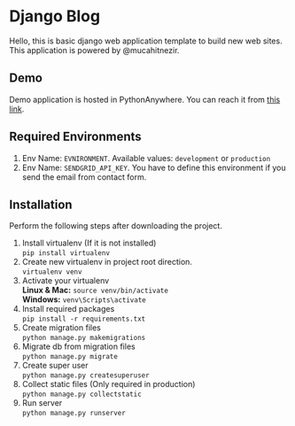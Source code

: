 # Django Blog
Hello, this is basic django web application template to build new web sites. This application is powered by @mucahitnezir.

## Demo
Demo application is hosted in PythonAnywhere. You can reach it from [this link](https://mucahitnezir.pythonanywhere.com).

## Required Environments
1. Env Name: `EVNIRONMENT`. Available values: `development` or `production`
2. Env Name: `SENDGRID_API_KEY`. You have to define this environment if you send the email from contact form.

## Installation
Perform the following steps after downloading the project.

1. Install virtualenv (If it is not installed)  
`pip install virtualenv`
2. Create new virtualenv in project root direction.  
`virtualenv venv`
3. Activate your virtualenv  
**Linux & Mac:** `source venv/bin/activate`  
**Windows:** `venv\Scripts\activate`
4. Install required packages  
`pip install -r requirements.txt`
5. Create migration files  
`python manage.py makemigrations`
6. Migrate db from migration files  
`python manage.py migrate`
7. Create super user  
`python manage.py createsuperuser`
8. Collect static files (Only required in production)  
`python manage.py collectstatic`
9. Run server  
`python manage.py runserver`
